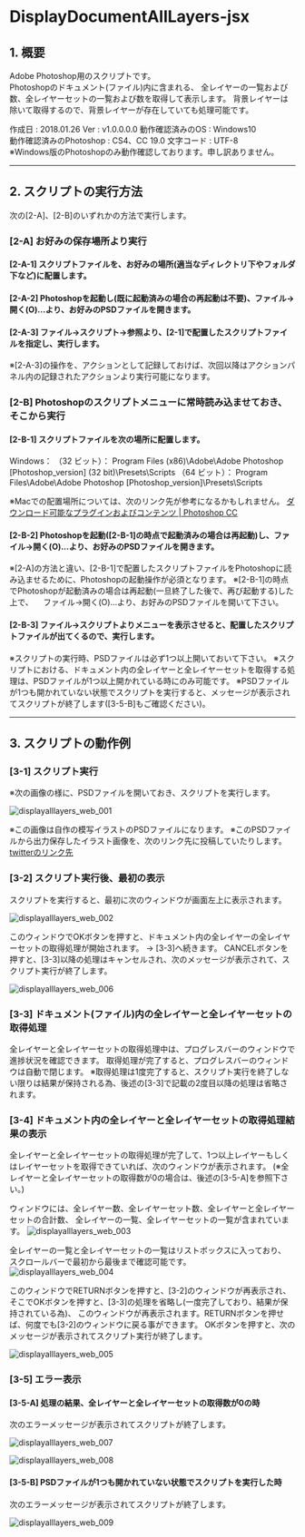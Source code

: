 # DisplayDocumentAllLayers-jsx  

## 1. 概要  
Adobe Photoshop用のスクリプトです。  
Photoshopのドキュメント(ファイル)内に含まれる、
全レイヤーの一覧および数、全レイヤーセットの一覧および数を取得して表示します。
背景レイヤーは除いて取得するので、背景レイヤーが存在していても処理可能です。

作成日 : 2018.01.26
Ver : v1.0.0.0.0 
動作確認済みのOS : Windows10  
動作確認済みのPhotoshop : CS4、CC 19.0
文字コード : UTF-8  
※Windows版のPhotoshopのみ動作確認しております。申し訳ありません。

- - -

## 2. スクリプトの実行方法  
次の[2-A]、[2-B]のいずれかの方法で実行します。

### [2-A] お好みの保存場所より実行

#### [2-A-1] スクリプトファイルを、お好みの場所(適当なディレクトリ下やフォルダ下など)に配置します。  

#### [2-A-2] Photoshopを起動し(既に起動済みの場合の再起動は不要)、ファイル→開く(O)...より、お好みのPSDファイルを開きます。  

#### [2-A-3] ファイル→スクリプト→参照より、[2-1]で配置したスクリプトファイルを指定し、実行します。  
※[2-A-3]の操作を、アクションとして記録しておけば、次回以降はアクションパネル内の記録されたアクションより実行可能になります。

### [2-B] Photoshopのスクリプトメニューに常時読み込ませておき、そこから実行

#### [2-B-1] スクリプトファイルを次の場所に配置します。  
Windows：
（32 ビット）： Program Files (x86)\Adobe\Adobe Photoshop [Photoshop_version] (32 bit)\Presets\Scripts
（64 ビット）： Program Files\Adobe\Adobe Photoshop [Photoshop_version]\Presets\Scripts

※Macでの配置場所については、次のリンク先が参考になるかもしれません。
[ダウンロード可能なプラグインおよびコンテンツ | Photoshop CC](https://helpx.adobe.com/jp/photoshop/kb/downloadable-plugins-and-content.html# "Adobe")  

#### [2-B-2] Photoshopを起動([2-B-1]の時点で起動済みの場合は再起動)し、ファイル→開く(O)...より、お好みのPSDファイルを開きます。  
※[2-A]の方法と違い、[2-B-1]で配置したスクリプトファイルをPhotoshopに読み込ませるために、Photoshopの起動操作が必須となります。
※[2-B-1]の時点でPhotoshopが起動済みの場合は再起動(一旦終了した後で、再び起動する)した上で、
　ファイル→開く(O)...より、お好みのPSDファイルを開いて下さい。

#### [2-B-3] ファイル→スクリプトよりメニューを表示させると、配置したスクリプトファイルが出てくるので、実行します。  

※スクリプトの実行時、PSDファイルは必ず1つ以上開いておいて下さい。
※スクリプトにおける、ドキュメント内の全レイヤーと全レイヤーセットを取得する処理は、PSDファイルが1つ以上開かれている時にのみ可能です。
※PSDファイルが1つも開かれていない状態でスクリプトを実行すると、メッセージが表示されてスクリプトが終了します([3-5-B]もご確認ください)。

- - -

## 3. スクリプトの動作例
### [3-1] スクリプト実行
※次の画像の様に、PSDファイルを開いておき、スクリプトを実行します。

![displayalllayers_web_001](https://user-images.githubusercontent.com/2978899/35427998-01df12f2-02b0-11e8-8c1b-7d7de5f9fce8.png)

※この画像は自作の模写イラストのPSDファイルになります。
※このPSDファイルから出力保存したイラスト画像を、次のリンク先に投稿していたりします。
[twitterのリンク先](https://twitter.com/KohFlag/status/928910956926615552 "Twitter")  

### [3-2] スクリプト実行後、最初の表示  
スクリプトを実行すると、最初に次のウィンドウが画面左上に表示されます。  

![displayalllayers_web_002](https://user-images.githubusercontent.com/2978899/35428023-229b2378-02b0-11e8-83b4-2996b4fc90a8.png)

このウィンドウでOKボタンを押すと、ドキュメント内の全レイヤーの全レイヤーセットの取得処理が開始されます。 → [3-3]へ続きます。
CANCELボタンを押すと、[3-3]以降の処理はキャンセルされ、次のメッセージが表示されて、スクリプト実行が終了します。

![displayalllayers_web_006](https://user-images.githubusercontent.com/2978899/35428487-ab6c13ea-02b2-11e8-96f6-2c5fb3f70988.png)

### [3-3] ドキュメント(ファイル)内の全レイヤーと全レイヤーセットの取得処理  
全レイヤーと全レイヤーセットの取得処理中は、プログレスバーのウィンドウで進捗状況を確認できます。
取得処理が完了すると、プログレスバーのウィンドウは自動で閉じます。
※取得処理は1度完了すると、スクリプト実行を終了しない限りは結果が保持される為、後述の[3-3]で記載の2度目以降の処理は省略されます。

### [3-4] ドキュメント内の全レイヤーと全レイヤーセットの取得処理結果の表示  
全レイヤーと全レイヤーセットの取得処理が完了して、1つ以上レイヤーもしくはレイヤーセットを取得できていれば、次のウィンドウが表示されます。
(※全レイヤーと全レイヤーセットの取得数が0の場合は、後述の[3-5-A]を参照下さい。)

ウィンドウには、全レイヤー数、全レイヤーセット数、全レイヤーと全レイヤーセットの合計数、
全レイヤーの一覧、全レイヤーセットの一覧が含まれています。
![displayalllayers_web_003](https://user-images.githubusercontent.com/2978899/35428463-8cddaef2-02b2-11e8-9ce5-bba16e39b987.png)

全レイヤーの一覧と全レイヤーセットの一覧はリストボックスに入っており、
スクロールバーで最初から最後まで確認可能です。
![displayalllayers_web_004](https://user-images.githubusercontent.com/2978899/35428473-97b8df0e-02b2-11e8-92cd-b9cbe49ef7a8.png)

このウィンドウでRETURNボタンを押すと、[3-2]のウィンドウが再表示され、そこでOKボタンを押すと、[3-3]の処理を省略し(一度完了しており、結果が保持されている為)、
このウィンドウが再表示されます。RETURNボタンを押せば、何度でも[3-2]のウィンドウに戻る事ができます。
OKボタンを押すと、次のメッセージが表示されてスクリプト実行が終了します。

![displayalllayers_web_005](https://user-images.githubusercontent.com/2978899/35428479-9e838820-02b2-11e8-9929-57e7e194aba2.png)

### [3-5] エラー表示  
#### [3-5-A] 処理の結果、全レイヤーと全レイヤーセットの取得数が0の時
次のエラーメッセージが表示されてスクリプトが終了します。

![displayalllayers_web_007](https://user-images.githubusercontent.com/2978899/35428493-b0d4145e-02b2-11e8-87e0-874d0e84073d.png)

![displayalllayers_web_008](https://user-images.githubusercontent.com/2978899/35428496-b5bb37f4-02b2-11e8-9c12-f6827db5ef5b.png)


#### [3-5-B] PSDファイルが1つも開かれていない状態でスクリプトを実行した時
次のエラーメッセージが表示されてスクリプトが終了します。

![displayalllayers_web_009](https://user-images.githubusercontent.com/2978899/35428504-c550d93a-02b2-11e8-969d-7145f62f11e2.png)
